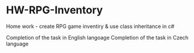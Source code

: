 # HW-RPG-Inventory
Home work - create RPG game inventiry &amp; use class inheritance in c#

Completion of the task in English langoage
Completion of the task in Czech language
